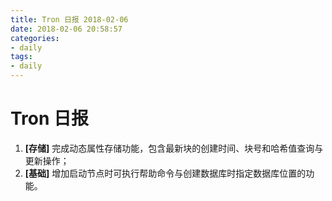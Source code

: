 ```yaml
---
title: Tron 日报 2018-02-06
date: 2018-02-06 20:58:57
categories:
- daily
tags:
- daily
---
```


# Tron 日报


1. **[存储]** 完成动态属性存储功能，包含最新块的创建时间、块号和哈希值查询与更新操作；
2. **[基础]** 增加启动节点时可执行帮助命令与创建数据库时指定数据库位置的功能。
